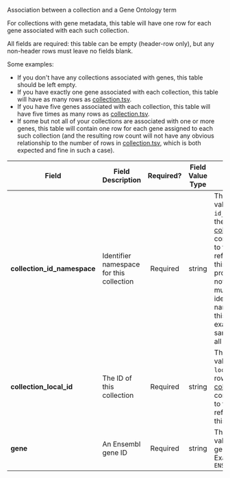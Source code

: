 Association between a collection and a Gene Ontology term

For collections with gene metadata, this table will have one row for each gene associated with each such collection.

All fields are required: this table can be empty (header-row only), but any non-header rows must leave no fields blank.

Some examples:   
- If you don't have any collections associated with genes, this table should be left empty.
- If you have exactly one gene associated with each collection, this table will have as many rows as [collection.tsv](./TableInfo:-collection.tsv).
- If you have five genes associated with each collection, this table will have five times as many rows as [collection.tsv](./TableInfo:-collection.tsv).
- If some but not all of your collections are associated with one or more genes, this table will contain one row for each gene assigned to each such collection (and the resulting row count will not have any obvious relationship to the number of rows in [collection.tsv](./TableInfo:-collection.tsv), which is both expected and fine in such a case).


Field | Field Description | Required? | Field Value Type | Extra Info 
------|-------------------|:-----------:|:-------------:|------------
**collection_id_namespace** | Identifier namespace for this collection  | Required | string | This will be the value of `id_namespace` in the row in [collection.tsv](./TableInfo:-collection.tsv) corresponding to the collection referenced in this row. If your program has not registered multiple CFDE identifier namespaces, this will be exactly the same value for all rows.
**collection_local_id** | The ID of this collection | Required | string | This will be the value of `local_id` in the row in [collection.tsv](./TableInfo:-collection.tsv) corresponding to the collection referenced in this row.
**gene** | An Ensembl gene ID | Required | string | This must be a valid Ensembl gene ID <br/> Example: `ENSG00000010404`